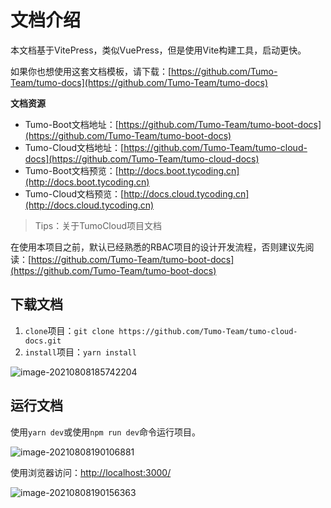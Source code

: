 # 文档介绍

本文档基于VitePress，类似VuePress，但是使用Vite构建工具，启动更快。

如果你也想使用这套文档模板，请下载：[https://github.com/Tumo-Team/tumo-docs](https://github.com/Tumo-Team/tumo-docs)



**文档资源**

- Tumo-Boot文档地址：[https://github.com/Tumo-Team/tumo-boot-docs](https://github.com/Tumo-Team/tumo-boot-docs)
- Tumo-Cloud文档地址：[https://github.com/Tumo-Team/tumo-cloud-docs](https://github.com/Tumo-Team/tumo-cloud-docs)
- Tumo-Boot文档预览：[http://docs.boot.tycoding.cn](http://docs.boot.tycoding.cn)
- Tumo-Cloud文档预览：[http://docs.cloud.tycoding.cn](http://docs.cloud.tycoding.cn)



> Tips：关于TumoCloud项目文档

在使用本项目之前，默认已经熟悉的RBAC项目的设计开发流程，否则建议先阅读：[https://github.com/Tumo-Team/tumo-boot-docs](https://github.com/Tumo-Team/tumo-boot-docs)



## 下载文档

1. `clone`项目：`git clone https://github.com/Tumo-Team/tumo-cloud-docs.git`
2. `install`项目：`yarn install`



![image-20210808185742204](http://tycoding.cn/imgs/20210808185742.png)

## 运行文档

使用`yarn dev`或使用`npm run dev`命令运行项目。

![image-20210808190106881](http://tycoding.cn/imgs/20210808190106.png)

使用浏览器访问：[http://localhost:3000/](http://localhost:3000/)

![image-20210808190156363](http://tycoding.cn/imgs/20210808190156.png)

